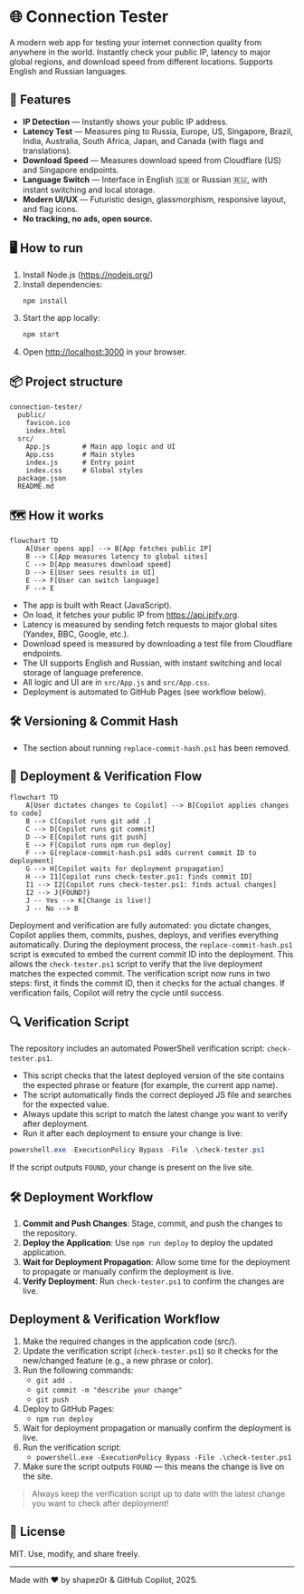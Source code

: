 # 🌐 Connection Tester

A modern web app for testing your internet connection quality from anywhere in the world. Instantly check your public IP, latency to major global regions, and download speed from different locations. Supports English and Russian languages.

## 🚀 Features

- **IP Detection** — Instantly shows your public IP address.
- **Latency Test** — Measures ping to Russia, Europe, US, Singapore, Brazil, India, Australia, South Africa, Japan, and Canada (with flags and translations).
- **Download Speed** — Measures download speed from Cloudflare (US) and Singapore endpoints.
- **Language Switch** — Interface in English 🇬🇧 or Russian 🇷🇺, with instant switching and local storage.
- **Modern UI/UX** — Futuristic design, glassmorphism, responsive layout, and flag icons.
- **No tracking, no ads, open source.**

## 🖥️ How to run

1. Install Node.js (https://nodejs.org/)
2. Install dependencies:
   ```bash
   npm install
   ```
3. Start the app locally:
   ```bash
   npm start
   ```
4. Open [http://localhost:3000](http://localhost:3000) in your browser.

## 📦 Project structure

```
connection-tester/
  public/
    favicon.ico
    index.html
  src/
    App.js        # Main app logic and UI
    App.css       # Main styles
    index.js      # Entry point
    index.css     # Global styles
  package.json
  README.md
```

## 🗺️ How it works

```mermaid
flowchart TD
    A[User opens app] --> B[App fetches public IP]
    B --> C[App measures latency to global sites]
    C --> D[App measures download speed]
    D --> E[User sees results in UI]
    E --> F[User can switch language]
    F --> E
```

- The app is built with React (JavaScript).
- On load, it fetches your public IP from https://api.ipify.org.
- Latency is measured by sending fetch requests to major global sites (Yandex, BBC, Google, etc.).
- Download speed is measured by downloading a test file from Cloudflare endpoints.
- The UI supports English and Russian, with instant switching and local storage of language preference.
- All logic and UI are in `src/App.js` and `src/App.css`.
- Deployment is automated to GitHub Pages (see workflow below).

## 🛠️ Versioning & Commit Hash

- The section about running `replace-commit-hash.ps1` has been removed.

## 🚦 Deployment & Verification Flow

```mermaid
flowchart TD
    A[User dictates changes to Copilot] --> B[Copilot applies changes to code]
    B --> C[Copilot runs git add .]
    C --> D[Copilot runs git commit]
    D --> E[Copilot runs git push]
    E --> F[Copilot runs npm run deploy]
    F --> G[replace-commit-hash.ps1 adds current commit ID to deployment]
    G --> H[Copilot waits for deployment propagation]
    H --> I1[Copilot runs check-tester.ps1: finds commit ID]
    I1 --> I2[Copilot runs check-tester.ps1: finds actual changes]
    I2 --> J{FOUND?}
    J -- Yes --> K[Change is live!]
    J -- No --> B
```

Deployment and verification are fully automated: you dictate changes, Copilot applies them, commits, pushes, deploys, and verifies everything automatically. During the deployment process, the `replace-commit-hash.ps1` script is executed to embed the current commit ID into the deployment. This allows the `check-tester.ps1` script to verify that the live deployment matches the expected commit. The verification script now runs in two steps: first, it finds the commit ID, then it checks for the actual changes. If verification fails, Copilot will retry the cycle until success.

## 🔍 Verification Script

The repository includes an automated PowerShell verification script: `check-tester.ps1`.

- This script checks that the latest deployed version of the site contains the expected phrase or feature (for example, the current app name).
- The script automatically finds the correct deployed JS file and searches for the expected value.
- Always update this script to match the latest change you want to verify after deployment.
- Run it after each deployment to ensure your change is live:

```powershell
powershell.exe -ExecutionPolicy Bypass -File .\check-tester.ps1
```

If the script outputs `FOUND`, your change is present on the live site.

## 🛠️ Deployment Workflow

1. **Commit and Push Changes**: Stage, commit, and push the changes to the repository.
2. **Deploy the Application**: Use `npm run deploy` to deploy the updated application.
3. **Wait for Deployment Propagation**: Allow some time for the deployment to propagate or manually confirm the deployment is live.
4. **Verify Deployment**: Run `check-tester.ps1` to confirm the changes are live.

## Deployment & Verification Workflow

1. Make the required changes in the application code (src/).
2. Update the verification script (`check-tester.ps1`) so it checks for the new/changed feature (e.g., a new phrase or color).
3. Run the following commands:
   - `git add .`
   - `git commit -m "describe your change"`
   - `git push`
4. Deploy to GitHub Pages:
   - `npm run deploy`
5. Wait for deployment propagation or manually confirm the deployment is live.
6. Run the verification script:
   - `powershell.exe -ExecutionPolicy Bypass -File .\check-tester.ps1`
7. Make sure the script outputs `FOUND` — this means the change is live on the site.

> Always keep the verification script up to date with the latest change you want to check after deployment!

## 📝 License

MIT. Use, modify, and share freely.

---

Made with ❤️ by shapez0r & GitHub Copilot, 2025.